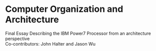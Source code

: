# Computer Organization and Architecture
Final Essay Describing the IBM Power7 Processor from an architecture perspective <br>
Co-contributors: John Halter and Jason Wu
